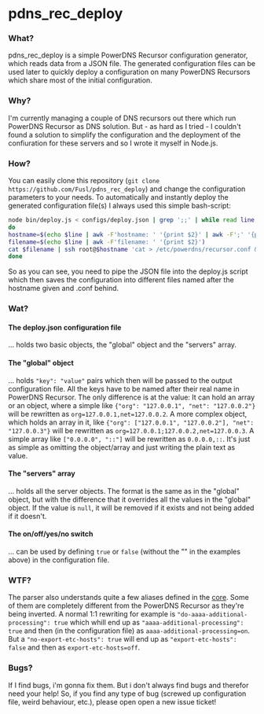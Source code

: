 pdns_rec_deploy
===============

### What?
pdns_rec_deploy is a simple PowerDNS Recursor configuration generator, which reads data from a JSON file. The generated configuration files can be used later to quickly deploy a configuration on many PowerDNS Recursors which share most of the initial configuration.

### Why?
I'm currently managing a couple of DNS recursors out there which run PowerDNS Recursor as DNS solution. But - as hard as I tried - I couldn't found a solution to simplify the configuration and the deployment of the confiuration for these servers and so I wrote it myself in Node.js.

### How?
You can easily clone this repository (```git clone https://github.com/Fusl/pdns_rec_deploy```) and change the configuration parameters to your needs. To automatically and instantly deploy the generated configuration file(s) I always used this simple bash-script:
```bash
node bin/deploy.js < configs/deploy.json | grep ';;' | while read line
do               
hostname=$(echo $line | awk -F'hostname: ' '{print $2}' | awk -F';' '{print $1}')
filename=$(echo $line | awk -F'filename: ' '{print $2}')
cat $filename | ssh root@$hostname 'cat > /etc/powerdns/recursor.conf && /etc/init.d/pdns-recursor restart'
done
```
So as you can see, you need to pipe the JSON file into the deploy.js script which then saves the configuration into different files named after the hostname given and .conf behind.

### Wat?
#### The deploy.json configuration file
... holds two basic objects, the "global" object and the "servers" array. 
#### The "global" object
... holds ```"key": "value"``` pairs which then will be passed to the output configuration file. All the keys have to be named after their real name in PowerDNS Recursor. The only difference is at the value: It can hold an array or an object, where a simple like ```{"org": "127.0.0.1", "net": "127.0.0.2"}``` will be rewritten as ```org=127.0.0.1,net=127.0.0.2```. A more complex object, which holds an array in it, like ```{"org": ["127.0.0.1", "127.0.0.2"], "net": "127.0.0.3"}``` will be rewritten as ```org=127.0.0.1;127.0.0.2,net=127.0.0.3```. A simple array like ```["0.0.0.0", "::"]``` will be rewritten as ```0.0.0.0,::```. It's just as simple as omitting the object/array and just writing the plain text as value.
#### The "servers" array
... holds all the server objects. The format is the same as in the "global" object, but with the difference that it overrides all the values in the "global" object. If the value is ```null```, it will be removed if it exists and not being added if it doesn't.
#### The on/off/yes/no switch
... can be used by defining ```true``` or ```false``` (without the "" in the examples above) in the configuration file.

### WTF?
The parser also understands quite a few aliases defined in the [core](https://github.com/Fusl/pdns_rec_deploy/blob/master/bin/deploy.js#L9). Some of them are completely different from the PowerDNS Recursor as they're being inverted. A normal 1:1 rewriting for example is ```"do-aaaa-additional-processing": true``` which whill end up as ```"aaaa-additional-processing": true``` and then (in the configuration file) as ```aaaa-additional-processing=on```. But a ```"no-export-etc-hosts": true``` will end up as ```"export-etc-hosts": false``` and then as ```export-etc-hosts=off```.

### Bugs?
If I find bugs, i'm gonna fix them. But i don't always find bugs and therefor need your help! So, if you find any type of bug (screwed up configuration file, weird behaviour, etc.), please open open a new issue ticket!
